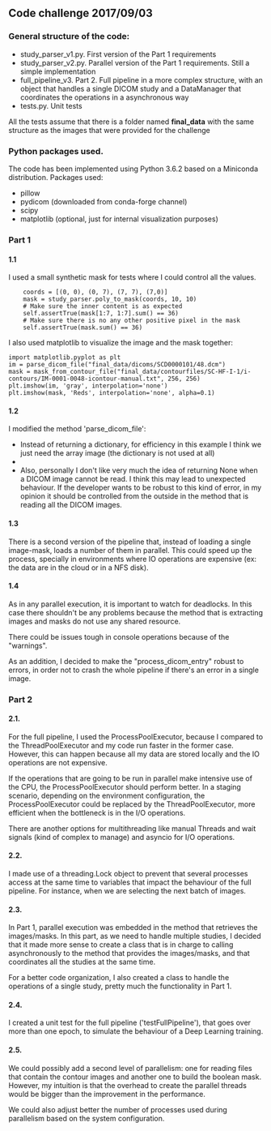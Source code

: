 ## Code challenge 2017/09/03

### General structure of the code:
* study_parser_v1.py. First version of the Part 1 requirements
* study_parser_v2.py. Parallel version of the Part 1 requirements. Still a simple implementation
* full_pipeline_v3. Part 2. Full pipeline in a more complex structure, with an object that handles a single DICOM study and a DataManager that coordinates the operations in a asynchronous way
* tests.py. Unit tests

All the tests assume that there is a folder named **final_data** with the same structure as the images that were provided for the challenge

### Python packages used.
The code has been implemented using Python 3.6.2 based on a Miniconda distribution.
Packages used:
* pillow
* pydicom (downloaded from conda-forge channel)
* scipy
* matplotlib (optional, just for internal visualization purposes)

### Part 1
#### 1.1
I used a small synthetic mask for tests where I could control all the values.

        coords = [(0, 0), (0, 7), (7, 7), (7,0)]
        mask = study_parser.poly_to_mask(coords, 10, 10)
        # Make sure the inner content is as expected
        self.assertTrue(mask[1:7, 1:7].sum() == 36)
        # Make sure there is no any other positive pixel in the mask
        self.assertTrue(mask.sum() == 36)

I also used matplotlib to visualize the image and the mask together:

    import matplotlib.pyplot as plt
    im = parse_dicom_file("final_data/dicoms/SCD0000101/48.dcm")
    mask = mask_from_contour_file("final_data/contourfiles/SC-HF-I-1/i-contours/IM-0001-0048-icontour-manual.txt", 256, 256)
    plt.imshow(im, 'gray', interpolation='none')
	plt.imshow(mask, 'Reds', interpolation='none', alpha=0.1)

#### 1.2
 I modified the method 'parse_dicom_file':
 * Instead of returning a dictionary, for efficiency in this example I think we just need the array image (the dictionary is not used at all)
 *
 * Also, personally I don't like very much the idea of returning None when a DICOM image cannot be read. I think this may lead to unexpected behaviour. If the developer wants to be robust to this kind of error, in my opinion it should be controlled from the outside in the method that is reading all the DICOM images.

#### 1.3
There is a second version of the pipeline that, instead of loading a single image-mask, loads a number of them in parallel. This could speed up the process, specially in environments where IO operations are expensive (ex: the data are in the cloud or in a NFS disk).

#### 1.4
As in any parallel execution, it is important to watch for deadlocks. In this case there shouldn't be any problems because the method that is extracting images and masks do not use any shared resource.

There could be issues tough in console operations because of the "warnings".

As an addition, I decided to make the "process_dicom_entry" robust to errors, in order not to crash the whole pipeline if there's an error in a single image.


### Part 2
#### 2.1.
For the full pipeline, I used the ProcessPoolExecutor, because I compared to the ThreadPoolExecutor and my code run faster in the former case. However, this can happen because all my data are stored locally and the IO operations are not expensive.

If the operations that are going to be run in parallel make intensive use of the CPU, the ProcessPoolExecutor should perform better. In a staging scenario, depending on the environment configuration, the ProcessPoolExecutor could be replaced by the ThreadPoolExecutor, more efficient when the bottleneck is in the I/O operations.

There are another options for multithreading like manual Threads and wait signals (kind of complex to manage) and asyncio for I/O operations.

#### 2.2.
I made use of a threading.Lock object to prevent that several processes access at the same time to variables that impact the behaviour of the full pipeline. For instance, when we are selecting the next batch of images.

#### 2.3.
In Part 1, parallel execution was embedded in the method that retrieves the images/masks. In this part, as we need to handle multiple studies, I decided that it made more sense to create a class that is in charge to calling asynchronously to the method that provides the images/masks, and that coordinates all the studies at the same time.

For a better code organization, I also created a class to handle the operations of a single study, pretty much the functionality in Part 1.

#### 2.4.
I created a unit test for the full pipeline ('testFullPipeline'), that goes over more than one epoch, to simulate the behaviour of a Deep Learning training.

#### 2.5.
We could possibly add a second level of parallelism: one for reading files that contain the contour images and another one to build the boolean mask. However, my intuition is that the overhead to create the parallel threads would be bigger than the improvement in the performance.

We could also adjust better the number of processes used during parallelism based on the system configuration.
